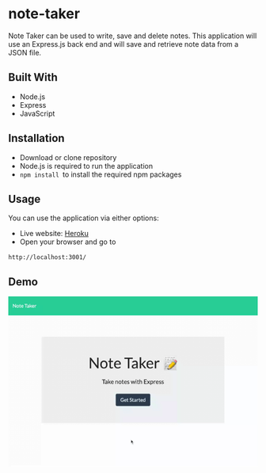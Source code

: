 # note-taker

Note Taker can be used to write, save and delete notes. This application will use an Express.js back end and will save and retrieve note data from a JSON file.

## Built With
* Node.js
* Express
* JavaScript

## Installation
* Download or clone repository
* Node.js is required to run the application
* `npm install `to install the required npm packages

## Usage
You can use the application via either options:
* Live website: [Heroku](https://young-retreat-21388.herokuapp.com/)
* Open your browser and go to
```
http://localhost:3001/
```

## Demo
![demo_video](public/assets/Note_Taker_demo.gif)